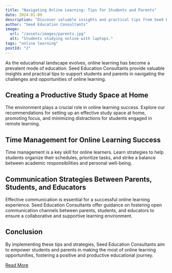 ```yaml
---
title: "Navigating Online Learning: Tips for Students and Parents"
date: 2024-01-09
description: "Discover valuable insights and practical tips from Seed Education Consultants to support students and parents in navigating the challenges and opportunities of online learning."
author: "Seed Education Consultants"
image:
  url: "/assets/images/parents.jpg"
  alt: "Students studying online with laptops."
tags: "online learning"
postId: "2"
---
```


As the educational landscape evolves, online learning has become a prevalent mode of education. Seed Education Consultants provide valuable insights and practical tips to support students and parents in navigating the challenges and opportunities of online learning.

## Creating a Productive Study Space at Home

The environment plays a crucial role in online learning success. Explore our recommendations for setting up an effective study space at home, promoting focus, and minimizing distractions for students engaged in remote learning.

## Time Management for Online Learning Success

Time management is a key skill for online learners. Learn strategies to help students organize their schedules, prioritize tasks, and strike a balance between academic responsibilities and personal well-being.

## Communication Strategies Between Parents, Students, and Educators

Effective communication is essential for a successful online learning experience. Seed Education Consultants offer guidance on fostering open communication channels between parents, students, and educators to ensure a collaborative and supportive learning environment.

## Conclusion

By implementing these tips and strategies, Seed Education Consultants aim to empower students and parents in making the most of online learning opportunities, fostering a positive and productive educational journey.

[Read More](#) <!-- Replace with the actual link when published -->
